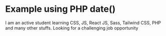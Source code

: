 # Example using PHP date()

I am an active student learning CSS, JS, React JS, Sass, Tailwind CSS, PHP and many other stuffs. Looking for a challenging job opportunity
